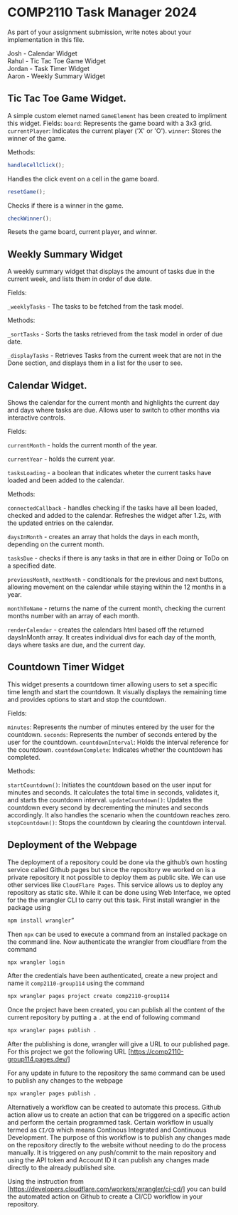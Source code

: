 # COMP2110 Task Manager 2024

As part of your assignment submission, write notes about your implementation
in this file.

Josh - Calendar Widget <br>
Rahul - Tic Tac Toe Game Widget <br>
Jordan - Task Timer Widget <br>
Aaron - Weekly Summary Widget <br>


## Tic Tac Toe  Game Widget.

A simple custom elemet named `GameElement` has been created to impliment this widget. 
Fields:
`board`: 
    Represents the game board with a 3x3 grid.
`currentPlayer`: 
    Indicates the current player ('X' or 'O').
`winner`: 
    Stores the winner of the game.

Methods:
```javascript 
handleCellClick();
```
Handles the click event on a cell in the game board.
```javascript 
resetGame();
```
Checks if there is a winner in the game.
```javascript 
checkWinner();
```
Resets the game board, current player, and winner.

## Weekly Summary Widget

A weekly summary widget that displays the amount of tasks due in the current week, and lists them in order of due date. <br>

Fields:

`_weeklyTasks` - The tasks to be fetched from the task model.

Methods:

`_sortTasks` - Sorts the tasks retrieved from the task model in order of due date.

`_displayTasks` - Retrieves Tasks from the current week that are not in the Done section, and displays them in a list for the user to see.

## Calendar Widget.
Shows the calendar for the current month and highlights the current day and days where tasks are due. Allows user to switch to other months via interactive controls.

Fields:

`currentMonth` - holds the current month of the year.

`currentYear` - holds the current year.

`tasksLoading` - a boolean that indicates wheter the current tasks have loaded and been added to the calendar.

Methods:

`connectedCallback` -  handles checking if the tasks have all been loaded, checked and added to the calendar. Refreshes the widget after 1.2s, with the updated entries on the calendar.

`daysInMonth` - creates an array that holds the days in each month, depending on the current month.

`tasksDue` - checks if there is any tasks in that are in either Doing or ToDo on a specified date.

`previousMonth`, `nextMonth` - conditionals for the previous and next buttons, allowing movement on the calendar while staying within the 12 months in a year.

`monthToName` - returns the name of the current month, checking the current months number with an array of each month.

`renderCalendar` - creates the calendars html based off the returned daysInMonth array. It creates individual divs for each day of the month, days where tasks are due, and the current day.

## Countdown Timer Widget
This widget presents a countdown timer allowing users to set a specific time length and start the countdown. It visually displays the remaining time and provides options to start and stop the countdown.

Fields:

`minutes`: Represents the number of minutes entered by the user for the countdown.
`seconds`: Represents the number of seconds entered by the user for the countdown.
`countdownInterval`: Holds the interval reference for the countdown.
`countdownComplete`: Indicates whether the countdown has completed.

Methods:

`startCountdown()`: Initiates the countdown based on the user input for minutes and seconds. It calculates the total time in seconds, validates it, and starts the countdown interval.
`updateCountdown()`: Updates the countdown every second by decrementing the minutes and seconds accordingly. It also handles the scenario when the countdown reaches zero.
`stopCountdown()`: Stops the countdown by clearing the countdown interval.


## Deployment of the Webpage

The deployment of a repository could be done via the github’s own hosting service called Github pages but since the repository we worked on is a private repository it not possible to deploy them as public site. We can use other services like `CloudFlare Pages`. This service allows us to deploy any repository as static site. While it can be done using Web Interface, we opted for the the wrangler CLI to carry out this task.
First install wrangler in the package using 
```sh
npm install wrangler” 
```
Then `npx` can be used to execute a command from an installed package on the command line. Now authenticate the wrangler from cloudflare from the command 
```sh
npx wrangler login
```
After the credentials have been authenticated, create a new project and name it `comp2110-group114` using the command 
```sh
npx wrangler pages project create comp2110-group114
```
Once the project have been created, you can publish all the content of the current repository by putting a `.` at the end of following command 
```sh
npx wrangler pages publish .
```
After the publishing is done, wrangler will give a URL to our published page. For this project we got the following URL [https://comp2110-group114.pages.dev/]

For any update in future to the repository the same command can be used to publish any changes to the webpage
```sh
npx wrangler pages publish .
```
Alternatively a workflow can be created to automate this process. Github action allow us to create an action that can be triggered on a specific action and perform the certain programmed task. Certain workflow in usually termed as `CI/CD` which means Continous Integrated and Continuous Development. The purpose of this workflow is to publish any changes made on the repository directly to the website without needing to do the process manually. It is triggered on any push/commit to the main repository and using the API token and Account ID it can publish any changes made directly to the already published site. 

Using the instruction from [https://developers.cloudflare.com/workers/wrangler/ci-cd/] you can build the automated action on Github to create a CI/CD workflow in your repository.
 